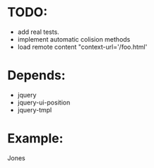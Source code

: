 
TODO:
====
- add real tests.
- implement automatic colision methods
- load remote content "context-url='/foo.html'

Depends:
=======

  - jquery
  - jquery-ui-position
  - jquery-tmpl
  
Example:
=======

  <script id="user-data" type="text/x-jquery-tmpl">
      <div>
        <h3>Name: ${name}</h3>
        <p>Age: ${age}</p>
      </div>
  </script>

<a data-context-tmpl="user-data" data-name="Dr. Jones" data-age="23">Jones</a>

<script>
$(function() {
  $("*[data-context-tmpl]").contextfy();
});
</script>